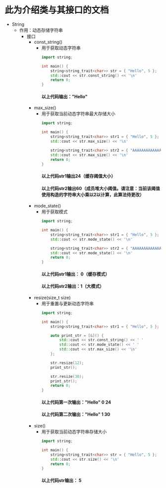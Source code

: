 # 此为介绍类与其接口的文档

- String
    - 作用：动态存储字符串
        - 接口
            - const_string()
                - 用于获取动态字符串
                    ``` C++
                    import string;

                    int main() {
                        string<string_trait<char>> str = { "Hello", 5 };
                        std::cout << str.const_string() << '\n'
                        return 0;
                    }
                    ```
                    #### 以上代码输出："Hello"
            - max_size()
                - 用于获取当前动态字符串最大存储大小
                    ``` C++
                    import string;

                    int main() {
                        string<string_trait<char>> str1 = { "Hello", 5 };
                        std::cout << str.max_size() << '\n'

                        string<string_trait<char>> str2 = { "AAAAAAAAAAAAAAAAAAAAAAAAAAAAAA", 30 };
                        std::cout << str.max_size() << '\n'
                        return 0;
                    }
                    ```
                    #### 以上代码str1输出24（缓存阈值大小）
                    #### 以上代码str2输出60（成员堆大小阈值。请注意：当前该阈值使用构造的字符串大小乘以2以计算，此算法待更改）
            - mode_state()
                - 用于获取模式
                    ``` C++
                    import string;

                    int main() {
                        string<string_trait<char>> str1 = { "Hello", 5 };
                        std::cout << str.mode_state() << '\n'

                        string<string_trait<char>> str2 = { "AAAAAAAAAAAAAAAAAAAAAAAAAAAAAA", 30 };
                        std::cout << str.mode_state() << '\n'
                        return 0;
                    }
                    ```
                    #### 以上代码str1输出： 0（缓存模式）
                    #### 以上代码str2输出：1（大模式）
            - resize(size_t size)
                - 用于重置与更新动态字符串
                    ``` C++
                    import string;

                    int main() {
                        string<string_trait<char>> str1 = { "Hello", 5 };

                        auto print_str = [&]() {
                            std::cout << str.const_string() << ' '
                            std::cout << str.mode_state() << ' '
                            std::cout << str.max_size() << '\n'
                        };

                        str.resize(12);
                        print_str();

                        str.resize(30);
                        print_str();
                        return 0;
                    }
                    ```
                    #### 以上代码第一次输出："Hello" 0 24
                    #### 以上代码第二次输出："Hello" 1 30
            - size()
                - 用于获取当前动态字符串存储大小
                    ``` C++
                    import string;

                    int main() {
                        string<string_trait<char>> str = { "Hello", 5 };
                        std::cout << str.size() << '\n'
                        return 0;
                    }
                    ```
                    #### 以上代码str输出： 5